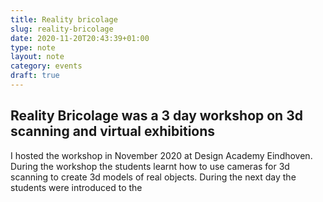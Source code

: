 ```yaml
---
title: Reality bricolage
slug: reality-bricolage
date: 2020-11-20T20:43:39+01:00
type: note
layout: note
category: events
draft: true 
---
```


## Reality Bricolage was a 3 day workshop on 3d scanning and virtual exhibitions

I hosted the workshop in November 2020 at Design Academy Eindhoven. During the workshop the students learnt how to use cameras for 3d scanning to create 3d models of real objects. During the next day the students were introduced to the


